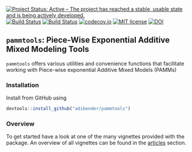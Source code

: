 
[![Project Status: Active – The project has reached a stable, usable state and is being actively developed.](http://www.repostatus.org/badges/latest/active.svg)](http://www.repostatus.org/#active) [![Build Status](https://travis-ci.org/adibender/pammtools.svg?branch=master)](https://travis-ci.org/adibender/pammtools) [![Build Status](https://ci.appveyor.com/api/projects/status/github/adibender/pammtools?branch=master&svg=true)](https://ci.appveyor.com/project/adibender/pammtools/branch/master) [![codecov.io](https://codecov.io/github/adibender/pammtools/coverage.svg?branch=master)](https://codecov.io/github/adibender/pammtools/branch/master) [![MIT license](http://img.shields.io/badge/license-MIT-brightgreen.svg)](http://opensource.org/licenses/MIT) [![DOI](https://zenodo.org/badge/DOI/10.5281/zenodo.1048832.svg)](https://doi.org/10.5281/zenodo.1048832)

`pammtools`: Piece-Wise Exponential Additive Mixed Modeling Tools
-----------------------------------------------------------------

`pammtools` offers various utilities and convenience functions that facilitate working with Piece-wise exponential Additive Mixed Models (PAMMs)

### Installation

Install from GitHub using

``` r
devtools::install_github("adibender/pammtools")
```

### Overview

To get started have a look at one of the many vignettes provided with the package. An overview of all vignettes can be found in the [articles](https://adibender.github.io/pammtools/articles/) section.
